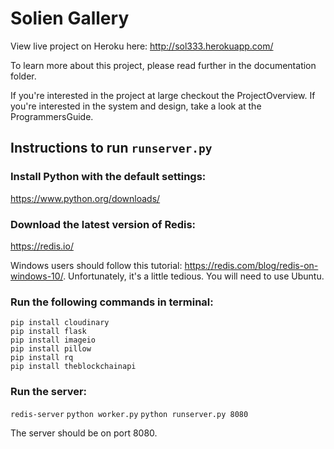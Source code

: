 # Solien Gallery

View live project on Heroku here: http://sol333.herokuapp.com/

To learn more about this project, please read further in the documentation folder.

If you're interested in the project at large checkout the ProjectOverview. If you're interested in the system and design, take a look at the ProgrammersGuide.

## Instructions to run `runserver.py`

### Install Python with the default settings:
https://www.python.org/downloads/

### Download the latest version of Redis:
https://redis.io/ <br />

Windows users should follow this tutorial: https://redis.com/blog/redis-on-windows-10/. Unfortunately, it's a little tedious. You will need to use Ubuntu.

### Run the following commands in terminal:
`pip install cloudinary` <br />
`pip install flask` <br />
`pip install imageio` <br />
`pip install pillow` <br />
`pip install rq` <br />
`pip install theblockchainapi`

### Run the server:
`redis-server`
`python worker.py`
`python runserver.py 8080`

The server should be on port 8080.
